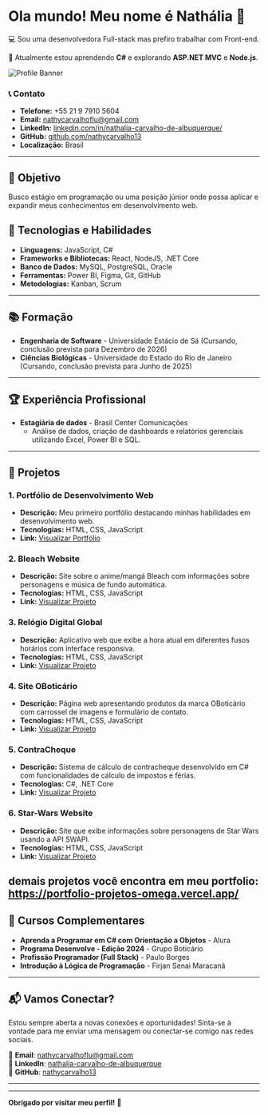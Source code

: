 # Ola mundo! Meu nome é Nathália 👋
💻 Sou uma desenvolvedora Full-stack mas prefiro trabalhar com Front-end.

🌱 Atualmente estou aprendendo **C#** e explorando **ASP.NET MVC** e **Node.js**.

![Profile Banner](https://via.placeholder.com/1200x300?text=Bem-vindo+ao+meu+GitHub)

### 📞 Contato
- **Telefone:** +55 21 9 7910 5604
- **Email:** [nathycarvalhoflu@gmail.com](mailto:nathycarvalhoflu@gmail.com)
- **LinkedIn:** [linkedin.com/in/nathalia-carvalho-de-albuquerque/](https://www.linkedin.com/in/nathalia-carvalho-de-albuquerque/)
- **GitHub:** [github.com/nathycarvalho13](https://github.com/nathycarvalho13)
- **Localização:** Brasil

---

## 🎯 Objetivo

Busco estágio em programação ou uma posição júnior onde possa aplicar e expandir meus conhecimentos em desenvolvimento web.

## 🔧 Tecnologias e Habilidades

- **Linguagens:** JavaScript, C#
- **Frameworks e Bibliotecas:** React, NodeJS, .NET Core
- **Banco de Dados:** MySQL, PostgreSQL, Oracle
- **Ferramentas:** Power BI, Figma, Git, GitHub
- **Metodologias:** Kanban, Scrum

---

## 📚 Formação

- **Engenharia de Software** - Universidade Estácio de Sá (Cursando, conclusão prevista para Dezembro de 2026)
- **Ciências Biológicas** - Universidade do Estado do Rio de Janeiro (Cursando, conclusão prevista para Junho de 2025)

---

## 🏆 Experiência Profissional

- **Estagiária de dados** - Brasil Center Comunicações
  - Análise de dados, criação de dashboards e relatórios gerenciais utilizando Excel, Power BI e SQL.
  

---

## 🚀 Projetos

### 1. **Portfólio de Desenvolvimento Web**
   - **Descrição:** Meu primeiro portfólio destacando minhas habilidades em desenvolvimento web.
   - **Tecnologias:** HTML, CSS, JavaScript
   - **Link:** [Visualizar Portfólio](https://your-portfolio-link.com)

### 2. **Bleach Website**
   - **Descrição:** Site sobre o anime/mangá Bleach com informações sobre personagens e música de fundo automática.
   - **Tecnologias:** HTML, CSS, JavaScript
   - **Link:** [Visualizar Projeto](https://bleach-website.vercel.app/)

### 3. **Relógio Digital Global**
   - **Descrição:** Aplicativo web que exibe a hora atual em diferentes fusos horários com interface responsiva.
   - **Tecnologias:** HTML, CSS, JavaScript
   - **Link:** [Visualizar Projeto](https://relogio-digital-global.vercel.app/)

### 4. **Site OBoticário**
   - **Descrição:** Página web apresentando produtos da marca OBoticário com carrossel de imagens e formulário de contato.
   - **Tecnologias:** HTML, CSS, JavaScript
   - **Link:** [Visualizar Projeto](https://site-o-boticario.vercel.app/)

### 5. **ContraCheque**
   - **Descrição:** Sistema de cálculo de contracheque desenvolvido em C# com funcionalidades de cálculo de impostos e férias.
   - **Tecnologias:** C#, .NET Core
   - **Link:** [Visualizar Projeto](https://github.com/nathycarvalho13/contracheque)

### 6. **Star-Wars Website**
   - **Descrição:** Site que exibe informações sobre personagens de Star Wars usando a API SWAPI.
   - **Tecnologias:** HTML, CSS, JavaScript
   - **Link:** [Visualizar Projeto](https://star-wars-personagens.vercel.app/)

demais projetos você encontra em meu portfolio: https://portfolio-projetos-omega.vercel.app/
---

## 🏅 Cursos Complementares

- **Aprenda a Programar em C# com Orientação a Objetos** - Alura
- **Programa Desenvolve - Edição 2024** - Grupo Boticário
- **Profissão Programador (Full Stack)** - Paulo Borges
- **Introdução à Lógica de Programação** - Firjan Senai Maracanã

---

## 📬 Vamos Conectar?

Estou sempre aberta a novas conexões e oportunidades! Sinta-se à vontade para me enviar uma mensagem ou conectar-se comigo nas redes sociais.

📧 **Email**: [nathycarvalhoflu@gmail.com](mailto:nathycarvalhoflu@gmail.com)  
🔗 **LinkedIn**: [nathalia-carvalho-de-albuquerque](https://www.linkedin.com/in/nathalia-carvalho-de-albuquerque/)  
🔗 **GitHub**: [nathycarvalho13](https://github.com/nathycarvalho13)  


---



---

**Obrigado por visitar meu perfil!** 🚀

